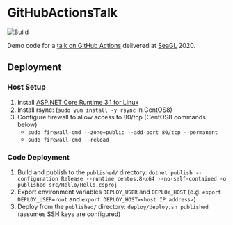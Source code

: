 # GitHubActionsTalk

![Build](https://github.com/CBielstein/GitHubActionsTalk/workflows/Build/badge.svg)

Demo code for a [talk on GitHub Actions](https://osem.seagl.org/conferences/seagl2020/program/proposals/769) delivered at [SeaGL](https://seagl.org) 2020.

## Deployment

### Host Setup

1. Install [ASP.NET Core Runtime 3.1 for Linux](https://dotnet.microsoft.com/download/dotnet-core/3.1)
1. Install rsync: (`sudo yum install -y rsync` in CentOS8)
1. Configure firewall to allow access to 80/tcp (CentOS8 commands below)
    * `sudo firewall-cmd --zone=public --add-port 80/tcp --permanent`
    * `sudo firewall-cmd --reload`

### Code Deployment

1. Build and publish to the `published/` directory: `dotnet publish --configuration Release --runtime centos.8-x64 --no-self-contained -o published src/Hello/Hello.csproj`
1. Export environment variables `DEPLOY_USER` and `DEPLOY_HOST` (e.g. `export DEPLOY_USER=root` and `export DEPLOY_HOST=<host IP address>`)
1. Deploy from the `published/` directory: `deploy/deploy.sh published` (assumes SSH keys are configured)
